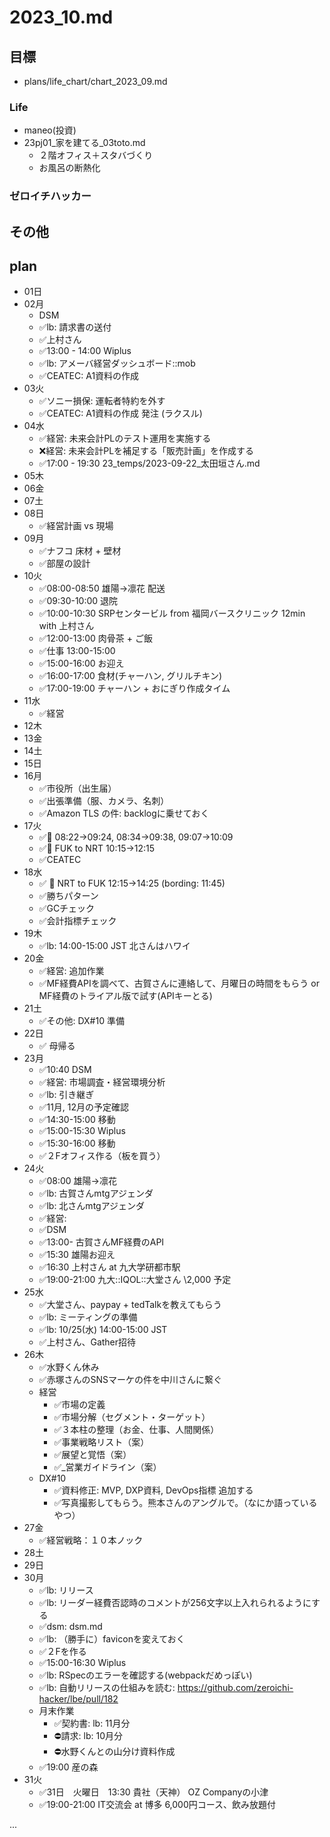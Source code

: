 # 2023_10.md
## 目標
- plans/life_chart/chart_2023_09.md
### Life
- maneo(投資)
- 23pj01_家を建てる_03toto.md
  - ２階オフィス＋スタバづくり
  - お風呂の断熱化

### ゼロイチハッカー

## その他

## plan
- 01日
- 02月
  - DSM
  - ✅lb: 請求書の送付
  - ✅上村さん
  - ✅13:00 - 14:00 Wiplus
  - ✅lb: アメーバ経営ダッシュボード::mob
  - ✅CEATEC: A1資料の作成
- 03火
  - ✅ソニー損保: 運転者特約を外す
  - ✅CEATEC: A1資料の作成 発注 (ラクスル)
- 04水
  - ✅経営: 未来会計PLのテスト運用を実施する
  - ❌経営: 未来会計PLを補足する「販売計画」を作成する
  - ✅17:00 - 19:30 23_temps/2023-09-22_太田垣さん.md
- 05木
- 06金
- 07土
- 08日
  - ✅経営計画 vs 現場
- 09月
  - ✅ナフコ 床材 + 壁材
  - ✅部屋の設計
- 10火
  - ✅08:00-08:50 雄陽→凛花 配送
  - ✅09:30-10:00 退院
  - ✅10:00-10:30 SRPセンタービル from 福岡バースクリニック 12min with 上村さん
  - ✅12:00-13:00 肉骨茶 + ご飯
  - ✅仕事 13:00-15:00
  - ✅15:00-16:00 お迎え
  - ✅16:00-17:00 食材(チャーハン, グリルチキン)
  - ✅17:00-19:00 チャーハン + おにぎり作成タイム
- 11水
  - ✅経営
- 12木
- 13金
- 14土
- 15日
- 16月
  - ✅市役所（出生届）
  - ✅出張準備（服、カメラ、名刺）
  - ✅Amazon TLS の件: backlogに乗せておく
- 17火
  - ✅🚃 08:22→09:24, 08:34→09:38, 09:07→10:09
  - ✅🛫 FUK to NRT 10:15→12:15
  - ✅CEATEC
- 18水
  - ✅ 🛫 NRT to FUK 12:15→14:25 (bording: 11:45)
  - ✅勝ちパターン
  - ✅GCチェック
  - ✅会計指標チェック
- 19木
  - ✅lb: 14:00-15:00 JST 北さんはハワイ
- 20金
  - ✅経営: 追加作業
  - ✅MF経費APIを調べて、古賀さんに連絡して、月曜日の時間をもらう or MF経費のトライアル版で試す(APIキーとる)
- 21土
  - ✅その他: DX#10 準備
- 22日
  - ✅ 母帰る
- 23月
  - ✅10:40 DSM
  - ✅経営: 市場調査・経営環境分析
  - ✅lb: 引き継ぎ
  - ✅11月, 12月の予定確認
  - ✅14:30-15:00 移動
  - ✅15:00-15:30 Wiplus
  - ✅15:30-16:00 移動
  - ✅２Fオフィス作る（板を買う）
- 24火
  - ✅08:00 雄陽→凛花
  - ✅lb: 古賀さんmtgアジェンダ
  - ✅lb: 北さんmtgアジェンダ
  - ✅経営:
  - ✅DSM
  - ✅13:00- 古賀さんMF経費のAPI
  - ✅15:30 雄陽お迎え
  - ✅16:30 上村さん at 九大学研都市駅
  - ✅19:00-21:00 九大::IQOL::大堂さん \2,000 予定
- 25水
  - ✅大堂さん、paypay + tedTalkを教えてもらう
  - ✅lb: ミーティングの準備
  - ✅lb: 10/25(水) 14:00-15:00 JST
  - ✅上村さん、Gather招待
- 26木
  - ✅水野くん休み
  - ✅赤塚さんのSNSマーケの件を中川さんに繋ぐ
  - 経営
    - ✅市場の定義
    - ✅市場分解（セグメント・ターゲット）
    - ✅３本柱の整理（お金、仕事、人間関係）
    - ✅事業戦略リスト（案）
    - ✅展望と覚悟（案）
    - ✅_営業ガイドライン（案）
  - DX#10
    - ✅資料修正: MVP, DXP資料, DevOps指標 追加する
    - ✅写真撮影してもらう。熊本さんのアングルで。（なにか語っているやつ）
- 27金
  - ✅経営戦略：１０本ノック
- 28土
- 29日
- 30月
  - ✅lb: リリース
  - ✅lb: リーダー経費否認時のコメントが256文字以上入れられるようにする
  - ✅dsm: dsm.md
  - ✅lb: （勝手に）faviconを変えておく
  - ✅２Fを作る
  - ✅15:00-16:30 Wiplus
  - ✅lb: RSpecのエラーを確認する(webpackだめっぽい)
  - ✅lb: 自動リリースの仕組みを読む: https://github.com/zeroichi-hacker/lbe/pull/182
  - 月末作業
    - ✅契約書: lb: 11月分
    - ⛔️請求:   lb: 10月分
    - ⛔️水野くんとの山分け資料作成
  - ✅19:00 産の森
- 31火
  - ✅31日　火曜日　13:30 貴社（天神） OZ Companyの小津
  - ✅19:00-21:00 IT交流会 at 博多 6,000円コース、飲み放題付

...